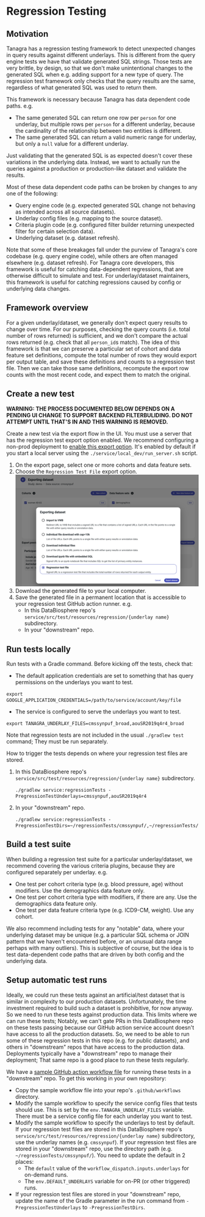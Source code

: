 # Regression Testing

## Motivation
Tanagra has a regression testing framework to detect unexpected changes in query results against different underlays.
This is different from the query engine tests we have that validate generated SQL strings. Those tests are very brittle, 
by design, so that we don't make unintentional changes to the generated SQL when e.g. adding support for a new type of 
query. The regression test framework only checks that the query results are the same, regardless of what generated SQL
was used to return them.

This framework is necessary because Tanagra has data dependent code paths. e.g.
  - The same generated SQL can return one row per `person` for one underlay, but multiple rows per `person` for a 
    different underlay, because the cardinality of the relationship between two entities is different.
  - The same generated SQL can return a valid numeric range for underlay, but only a `null` value for a different
    underlay.

Just validating that the generated SQL is as expected doesn't cover these variations in the underlying data.
Instead, we want to actually run the queries against a production or production-like dataset and validate the results.

Most of these data dependent code paths can be broken by changes to any one of the following:
- Query engine code (e.g. expected generated SQL change not behaving as intended across all source datasets).
- Underlay config files (e.g. mapping to the source dataset).
- Criteria plugin code (e.g. configured filter builder returning unexpected filter for certain selection data).
- Underlying dataset (e.g. dataset refresh).

Note that some of these breakages fall under the purview of Tanagra's core codebase (e.g. query engine code), while
others are often managed elsewhere (e.g. dataset refresh). For Tanagra core developers, this framework is useful for
catching data-dependent regressions, that are otherwise difficult to simulate and test. For underlay/dataset 
maintainers, this framework is useful for catching regressions caused by config or underlying data changes.

## Framework overview
For a given underlay/dataset, we generally don't expect query results to change over time. For our purposes, checking
the query counts (i.e. total number of rows returned) is sufficient, and we don't compare the actual rows returned 
(e.g. check that all `person_id`s match). The idea of this framework is that we can preserve a particular set of 
cohort and data feature set definitions, compute the total number of rows they would export per output table, and save 
these definitions and counts to a regression test file. Then we can take those same definitions, recompute the export
row counts with the most recent code, and expect them to match the original.

## Create a new test
**WARNING: THE PROCESS DOCUMENTED BELOW DEPENDS ON A PENDING UI CHANGE TO SUPPORT BACKEND FILTERBULIDING.
DO NOT ATTEMPT UNTIL THAT'S IN AND THIS WARNING IS REMOVED.**

Create a new test via the export flow in the UI. You must use a server that has the regression test export option
enabled. We recommend configuring a non-prod deployment to [enable this export option](./DATA_EXPORT.md). It's enabled 
by default if you start a local server using the `./service/local_dev/run_server.sh` script.

1. On the export page, select one or more cohorts and data feature sets.
2. Choose the `Regression Test File` export option.
   ![Regression Test Export screenshot](./images/regression_test_export_screenshot.png "Regression Test Export")
3. Download the generated file to your local computer.
4. Save the generated file in a permanent location that is accessible to your regression test GitHub action runner. e.g.
    - In this DataBiosphere repo's `service/src/test/resources/regression/{underlay name}` subdirectory.
    - In your "downstream" repo.

## Run tests locally
Run tests with a Gradle command. Before kicking off the tests, check that:
- The default application credentials are set to something that has query permissions on the underlays 
you want to test.
```
export GOOGLE_APPLICATION_CREDENTIALS=/path/to/service/account/key/file
```
- The service is configured to serve the underlays you want to test.
```
export TANAGRA_UNDERLAY_FILES=cmssynpuf_broad,aouSR2019q4r4_broad
```

Note that regression tests are not included in the usual `./gradlew test` command; They must be run separately.

How to trigger the tests depends on where your regression test files are stored.
1. In this DataBiosphere repo's `service/src/test/resources/regression/{underlay name}` subdirectory.
    ```
    ./gradlew service:regressionTests -PregressionTestUnderlays=cmssynpuf,aouSR2019q4r4
    ```
2. In your "downstream" repo.
    ```
    ./gradlew service:regressionTests -PregressionTestDirs=~/regressionTests/cmssynpuf/,~/regressionTests/aouSR2019q4r4/
    ```

## Build a test suite
When building a regression test suite for a particular underlay/dataset, we recommend covering the various criteria 
plugins, because they are configured separately per underlay. e.g.
- One test per cohort criteria type (e.g. blood pressure, age) without modifiers. Use the demographics data feature only.
- One test per cohort criteria type with modifiers, if there are any. Use the demographics data feature only.
- One test per data feature criteria type (e.g. ICD9-CM, weight). Use any cohort.

We also recommend including tests for any "notable" data, where your underlying dataset may be unique (e.g. a particular
SQL schema or JOIN pattern that we haven't encountered before, or an unusual data range perhaps with many outliers).
This is subjective of course, but the idea is to test data-dependent code paths that are driven by both config and the
underlying data.

## Setup automatic test runs
Ideally, we could run these tests against an artificial/test dataset that is similar in complexity to our production
datasets. Unfortunately, the time investment required to build such a dataset is prohibitive, for now anyway. So we 
need to run these tests against production data. This limits where we can run these tests; Notably, we can't gate PRs 
in this DataBiosphere repo on these tests passing because our GitHub action service account doesn't have access to all
the production datasets. So, we need to be able to run some of these regression tests in this repo (e.g. for public
datasets), and others in "downstream" repos that have access to the production data. Deployments typically have a
"downstream" repo to manage their deployment; That same repo is a good place to run these tests regularly.

We have a [sample GitHub action workflow file](../.github/workflowsForDownstreamRepo/regression-test-downstream-repo.yaml) 
for running these tests in a "downstream" repo. To get this working in your own repository:
- Copy the sample workflow file into your repo's `.github/workflows` directory.
- Modify the sample workflow to specify the service config files that tests should use. This is set by the
  `env.TANAGRA_UNDERLAY_FILES` variable. There must be a service config file for each underlay you want to test.
- Modify the sample workflow to specify the underlays to test by default.
  If your regression test files are stored in this DataBiosphere repo's `service/src/test/resources/regression/{underlay name}` 
  subdirectory, use the underlay names (e.g. `cmssynpuf`). If your regression test files are stored in your "downstream"
  repo, use the directory path (e.g. `~/regressionTests/cmssynpuf/`). You need to update the default in 2 places:
    - The `default` value of the `workflow_dispatch.inputs.underlays` for on-demand runs.
    - The `env.DEFAULT_UNDERLAYS` variable for on-PR (or other triggered) runs.
- If your regression test files are stored in your "downstream" repo, update the name of the Gradle parameter in the 
  run command from `-PregressionTestUnderlays` to `-PregressionTestDirs`.
